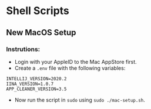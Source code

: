 # Shell Scripts

## New MacOS Setup

### Instrutions:
- Login with your AppleID to the Mac AppStore first.
- Create a `.env` file with the following variables:
```
INTELLIJ_VERSION=2020.2
IINA_VERSION=1.0.7
APP_CLEANER_VERSION=3.5
```
- Now run the script in `sudo` using `sudo ./mac-setup.sh`.
